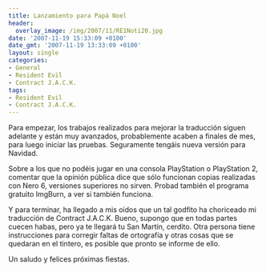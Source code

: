 ```yaml
---
title: Lanzamiento para Papá Noel
header:
  overlay_image: /img/2007/11/RE1Noti20.jpg
date: '2007-11-19 15:33:09 +0100'
date_gmt: '2007-11-19 13:33:09 +0100'
layout: single
categories:
- General
- Resident Evil
- Contract J.A.C.K.
tags:
- Resident Evil
- Contract J.A.C.K.
---
```

Para empezar, los trabajos realizados para mejorar la traducción siguen adelante 
y están muy avanzados, probablemente acaben a finales de mes, para luego iniciar 
las pruebas. Seguramente tengáis nueva versión para Navidad.

Sobre a los que no podéis jugar en una consola PlayStation o PlayStation 2, comentar 
que la opinión pública dice que sólo funcionan copias realizadas con Nero 6, versiones 
superiores no sirven. Probad también el programa gratuito ImgBurn, a ver si también funciona.

Y para terminar, ha llegado a mis oídos que un tal godfito ha choriceado mi traducción 
de Contract J.A.C.K. Bueno, supongo que en todas partes cuecen habas, pero ya te llegará 
tu San Martín, cerdito. Otra persona tiene instrucciones para corregir faltas de 
ortografía y otras cosas que se quedaran en el tintero, es posible que pronto se informe de ello.

Un saludo y felices próximas fiestas.
